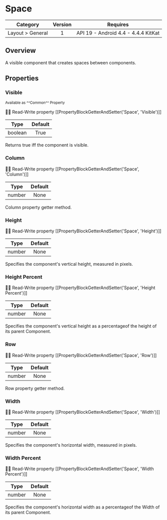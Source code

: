 # Space

| Category | Version | Requires |
|:--------:|:-------:|:--------:|
|Layout > General|1|API 19 - Android 4.4 - 4.4.4 KitKat|

## Overview

A visible component that creates spaces between components.

## Properties

### Visible

<small>Available as ^^Common^^ Property</small>

:eyes::pencil: Read-Write property
[[PropertyBlockGetterAndSetter('Space', 'Visible')]]

| Type | Default |
|:----:|:-------:|
|boolean|True|

Returns true iff the component is visible.

### Column

:eyes::pencil: Read-Write property
[[PropertyBlockGetterAndSetter('Space', 'Column')]]

| Type | Default |
|:----:|:-------:|
|number|None|

Column property getter method.

### Height

:eyes::pencil: Read-Write property
[[PropertyBlockGetterAndSetter('Space', 'Height')]]

| Type | Default |
|:----:|:-------:|
|number|None|

Specifies the component's vertical height, measured in pixels.

### Height Percent

:eyes::pencil: Read-Write property
[[PropertyBlockGetterAndSetter('Space', 'Height Percent')]]

| Type | Default |
|:----:|:-------:|
|number|None|

Specifies the component's vertical height as a percentageof the height of its parent Component.

### Row

:eyes::pencil: Read-Write property
[[PropertyBlockGetterAndSetter('Space', 'Row')]]

| Type | Default |
|:----:|:-------:|
|number|None|

Row property getter method.

### Width

:eyes::pencil: Read-Write property
[[PropertyBlockGetterAndSetter('Space', 'Width')]]

| Type | Default |
|:----:|:-------:|
|number|None|

Specifies the component's horizontal width, measured in pixels.

### Width Percent

:eyes::pencil: Read-Write property
[[PropertyBlockGetterAndSetter('Space', 'Width Percent')]]

| Type | Default |
|:----:|:-------:|
|number|None|

Specifies the component's horizontal width as a percentageof the Width of its parent Component.
